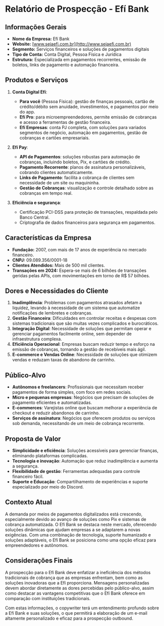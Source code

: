 # Relatório de Prospecção - Efí Bank

## Informações Gerais
- **Nome da Empresa:** Efí Bank  
- **Website:** [www.sejaefi.com.br](http://www.sejaefi.com.br)  
- **Segmento:** Serviços financeiros e soluções de pagamentos digitais  
- **Tipo de Conta:** Conta Digital, Pessoa Física e Jurídica  
- **Estrutura:** Especializada em pagamentos recorrentes, emissão de boletos, links de pagamento e automação financeira.

## Produtos e Serviços
1. **Conta Digital Efí**:
   - **Para você** (Pessoa Física): gestão de finanças pessoais, cartão de crédito/débito sem anuidade, investimentos, e pagamentos por meio do app.
   - **Efí Pro**: para microempreendedores, permite emissão de cobranças e acesso a ferramentas de gestão financeira.
   - **Efí Empresas**: conta PJ completa, com soluções para variados segmentos de negócio, automação em pagamentos, gestão de cobranças e cartões empresariais.

2. **Efí Pay**:
   - **API de Pagamentos**: soluções robustas para automação de cobranças, incluindo boletos, Pix, e cartões de crédito.
   - **Pagamento Recorrente**: planos de assinatura personalizáveis, cobrando clientes automaticamente.
   - **Links de Pagamento**: facilita a cobrança de clientes sem necessidade de um site ou maquininha.
   - **Gestão de Cobranças**: visualização e controle detalhado sobre as cobranças em tempo real.

3. **Eficiência e segurança**:
   - Certificação PCI-DSS para proteção de transações, respaldada pelo Banco Central.
   - Criptografia de dados financeiros para segurança em pagamentos.

## Características da Empresa
- **Fundação:** 2007, com mais de 17 anos de experiência no mercado financeiro.
- **CNPJ:** 09.089.356/0001-18
- **Clientes Atendidos:** Mais de 500 mil clientes.
- **Transações em 2024:** Espera-se mais de 6 bilhões de transações geridas pelas APIs, com movimentações em torno de R$ 57 bilhões.

## Dores e Necessidades do Cliente
1. **Inadimplência**: Problemas com pagamentos atrasados afetam a liquidez, levando à necessidade de um sistema que automatize notificações de lembretes e cobranças.
2. **Gestão Financeira**: Dificuldades em controlar receitas e despesas com sistemas tradicionais que são muitas vezes complicados e burocráticos.
3. **Integração Digital**: Necessidade de soluções que permitam operar e gerenciar pagamentos facilmente online, sem depender de infraestrutura complexa.
4. **Eficiência Operacional**: Empresas buscam reduzir tempo e esforço na emissão de cobranças, tornando a gestão de recebíveis mais ágil.
5. **E-commerce e Vendas Online**: Necessidade de soluções que otimizem vendas e reduzam taxas de abandono de carrinho.

## Público-Alvo
- **Autônomos e freelancers**: Profissionais que necessitam receber pagamentos de forma simples, com foco em redes sociais.
- **Micro e pequenas empresas**: Negócios que precisam de soluções de pagamento eficientes e automatizadas.
- **E-commerces**: Varejistas online que buscam melhorar a experiência de checkout e reduzir abandonos de carrinho.
- **Serviços de assinatura**: Negócios que oferecem produtos ou serviços sob demanda, necessitando de um meio de cobrança recorrente.

## Proposta de Valor
- **Simplicidade e eficiência**: Soluções acessíveis para gerenciar finanças, eliminando plataformas complicadas.
- **Tecnologia e inovação**: Automação que reduz inadimplência e aumenta a segurança.
- **Flexibilidade de gestão**: Ferramentas adequadas para controle financeiro fácil.
- **Suporte e Educação**: Compartilhamento de experiências e suporte especializado por meio do Discord.

## Contexto Atual
A demanda por meios de pagamentos digitalizados está crescendo, especialmente devido ao avanço de soluções como Pix e sistemas de cobrança automatizada. O Efí Bank se destaca neste mercado, oferecendo soluções dinâmicas que ajudam empresas a se adaptarem a novas exigências. Com uma combinação de tecnologia, suporte humanizado e soluções adaptáveis, o Efí Bank se posiciona como uma opção eficaz para empreendedores e autônomos.

## Considerações Finais
A prospecção para o Efí Bank deve enfatizar a ineficiência dos métodos tradicionais de cobrança que as empresas enfrentam, bem como as soluções inovadoras que a Efí proporciona. Mensagens personalizadas devem abordar diretamente as dores percebidas pelo público-alvo, assim como destacar as vantagens competitivas que o Efí Bank oferece em comparação com instituições tradicionais. 

Com estas informações, o copywriter terá um entendimento profundo sobre a Efí Bank e suas soluções, o que permitirá a elaboração de um e-mail altamente personalizado e eficaz para a prospecção outbound.